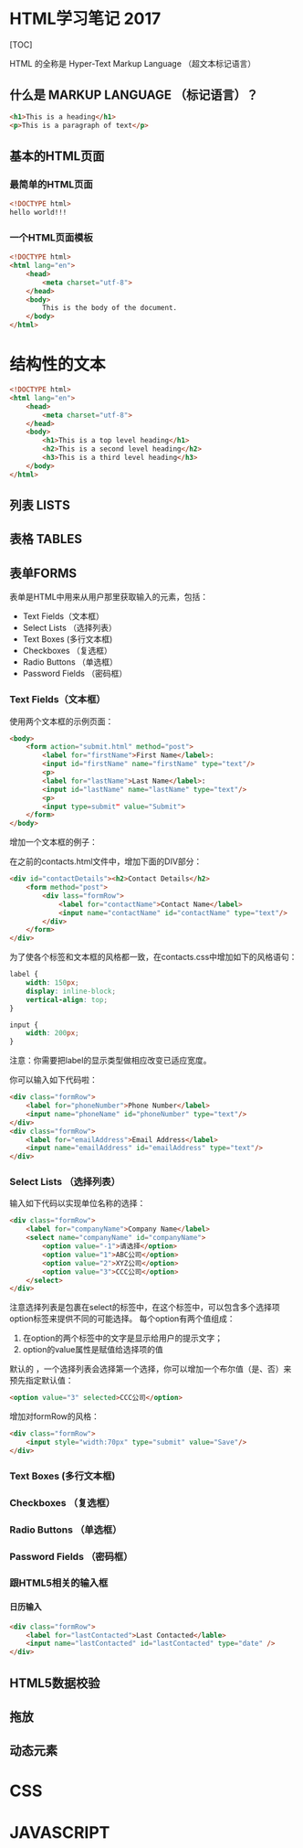 # HTML学习笔记 2017

[TOC]

HTML 的全称是 Hyper-Text Markup Language （超文本标记语言）

## 什么是 MARKUP LANGUAGE （标记语言）？

``` HTML
<h1>This is a heading</h1>
<p>This is a paragraph of text</p>
```
## 基本的HTML页面

### 最简单的HTML页面

``` html
<!DOCTYPE html>
hello world!!!
```
### 一个HTML页面模板

``` html
<!DOCTYPE html>
<html lang="en">
    <head>
        <meta charset="utf-8">
    </head>
    <body>
        This is the body of the document.
    </body>
</html>
```

# 结构性的文本

``` html
<!DOCTYPE html>
<html lang="en">
    <head>
        <meta charset="utf-8">
    </head>
    <body>
        <h1>This is a top level heading</h1>
        <h2>This is a second level heading</h2>
        <h3>This is a third level heading</h3>
    </body>
</html>
```

## 列表 LISTS

## 表格 TABLES

## 表单FORMS

表单是HTML中用来从用户那里获取输入的元素，包括：
* Text Fields（文本框）
* Select Lists （选择列表）
* Text Boxes (多行文本框)
* Checkboxes （复选框）
* Radio Buttons （单选框）
* Password Fields （密码框）

### Text Fields（文本框）

使用两个文本框的示例页面：

``` HTML
<body>
    <form action="submit.html" method="post">
        <label for="firstName">First Name</label>:
        <input id="firstName" name="firstName" type="text"/>
        <p>
        <label for="lastName">Last Name</label>:
        <input id="lastName" name="lastName" type="text"/>
        <p>
        <input type=submit" value="Submit">
    </form>
</body>
```

增加一个文本框的例子：

在之前的contacts.html文件中，增加下面的DIV部分：

``` HTML
<div id="contactDetails"><h2>Contact Details</h2>
    <form method="post">
        <div lass="formRow">
            <label for="contactName">Contact Name</label>
            <input name="contactName" id="contactName" type="text"/>
        </div>
    </form>
</div>
```

为了使各个标签和文本框的风格都一致，在contacts.css中增加如下的风格语句：

``` CSS
label {
    width: 150px;
    display: inline-block;
    vertical-align: top;
}

input {
    width: 200px;
}
```

注意：你需要把label的显示类型做相应改变已适应宽度。

你可以输入如下代码啦：

``` HTML
<div class="formRow">
    <label for="phoneNumber">Phone Number</label>
    <input name="phoneName" id="phoneNumber" type="text"/>
</div>
<div class="formRow">
    <label for="emailAddress">Email Address</label>
    <input name="emailAddress" id="emailAddress" type="text"/>
</div>
```

### Select Lists （选择列表）

输入如下代码以实现单位名称的选择：

``` HTML
<div class="formRow">
    <label for="companyName">Company Name</label>
    <select name="companyName" id="companyName">
        <option value="-1">请选择</option>
        <option value="1">ABC公司</option>
        <option value="2">XYZ公司</option>
        <option value="3">CCC公司</option>
    </select>
</div>
```

注意选择列表是包裹在select的标签中，在这个标签中，可以包含多个选择项option标签来提供不同的可能选择。
每个option有两个值组成：
1. 在option的两个标签中的文字是显示给用户的提示文字；
2. option的value属性是赋值给选择项的值

默认的 ，一个选择列表会选择第一个选择，你可以增加一个布尔值（是、否）来预先指定默认值：

``` HTML
<option value="3" selected>CCC公司</option>
```

增加对formRow的风格：

``` HTML
<div class="formRow">
    <input style="width:70px" type="submit" value="Save"/>
</div>
```

### Text Boxes (多行文本框)
### Checkboxes （复选框）
### Radio Buttons （单选框）
### Password Fields （密码框）

### 跟HTML5相关的输入框

#### 日历输入

``` HTML
<div class="formRow">
    <label for="lastContacted">Last Contacted</lable>
    <input name="lastContacted" id="lastContacted" type="date" />
</div>
```

## HTML5数据校验

## 拖放

## 动态元素

# CSS

# JAVASCRIPT

